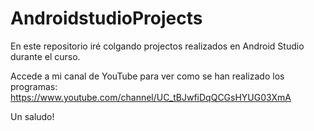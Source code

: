 # AndroidstudioProjects

En este repositorio iré colgando projectos realizados en Android Studio durante el curso.

Accede a mi canal de YouTube para ver como se han realizado los programas:
https://www.youtube.com/channel/UC_tBJwfiDqQCGsHYUG03XmA

Un saludo!
